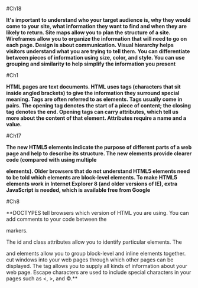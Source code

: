  #Ch18 

 **It's important to understand who your target audience
is, why they would come to your site, what information
they want to find and when they are likely to return.
Site maps allow you to plan the structure of a site.
 Wireframes allow you to organize the information that
will need to go on each page.
 Design is about communication. Visual hierarchy helps
visitors understand what you are trying to tell them.
 You can differentiate between pieces of information
using size, color, and style.
 You can use grouping and similarity to help simplify
the information you present**

#Ch1

**HTML pages are text documents.
 HTML uses tags (characters that sit inside angled
brackets) to give the information they surround special
meaning.
Tags are often referred to as elements.
Tags usually come in pairs. The opening tag denotes
the start of a piece of content; the closing tag denotes
the end.
Opening tags can carry attributes, which tell us more
about the content of that element.
Attributes require a name and a value.**

#Ch17

**The new HTML5 elements indicate the purpose of
different parts of a web page and help to describe
its structure.
The new elements provide clearer code (compared
with using multiple <div> elements).
Older browsers that do not understand HTML5
elements need to be told which elements are
block-level elements.
To make HTML5 elements work in Internet Explorer 8
(and older versions of IE), extra JavaScript is needed,
which is available free from Google**

#Ch8

**DOCTYPES tell browsers which version of HTML you
are using.
You can add comments to your code between the
<!-- and --> markers.
The id and class attributes allow you to identify
particular elements.
The <div> and <span> elements allow you to group
block-level and inline elements together.
<iframes> cut windows into your web pages through
which other pages can be displayed.
The <meta> tag allows you to supply all kinds of
information about your web page.
Escape characters are used to include special
characters in your pages such as <, >, and ©.**
